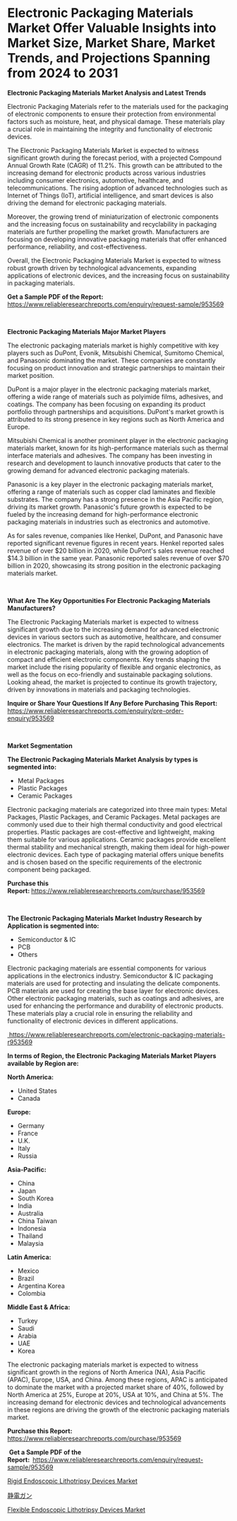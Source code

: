 <p><h1>Electronic Packaging Materials Market Offer Valuable Insights into Market Size, Market Share, Market Trends, and Projections Spanning from 2024 to 2031</h1></p><p><strong>Electronic Packaging Materials Market Analysis and Latest Trends</strong></p>
<p><p>Electronic Packaging Materials refer to the materials used for the packaging of electronic components to ensure their protection from environmental factors such as moisture, heat, and physical damage. These materials play a crucial role in maintaining the integrity and functionality of electronic devices.</p><p>The Electronic Packaging Materials Market is expected to witness significant growth during the forecast period, with a projected Compound Annual Growth Rate (CAGR) of 11.2%. This growth can be attributed to the increasing demand for electronic products across various industries including consumer electronics, automotive, healthcare, and telecommunications. The rising adoption of advanced technologies such as Internet of Things (IoT), artificial intelligence, and smart devices is also driving the demand for electronic packaging materials.</p><p>Moreover, the growing trend of miniaturization of electronic components and the increasing focus on sustainability and recyclability in packaging materials are further propelling the market growth. Manufacturers are focusing on developing innovative packaging materials that offer enhanced performance, reliability, and cost-effectiveness.</p><p>Overall, the Electronic Packaging Materials Market is expected to witness robust growth driven by technological advancements, expanding applications of electronic devices, and the increasing focus on sustainability in packaging materials.</p></p>
<p><strong>Get a Sample PDF of the Report:&nbsp;</strong> <a href="https://www.reliableresearchreports.com/enquiry/request-sample/953569">https://www.reliableresearchreports.com/enquiry/request-sample/953569</a></p>
<p>&nbsp;</p>
<p><strong>Electronic Packaging Materials Major Market Players</strong></p>
<p><p>The electronic packaging materials market is highly competitive with key players such as DuPont, Evonik, Mitsubishi Chemical, Sumitomo Chemical, and Panasonic dominating the market. These companies are constantly focusing on product innovation and strategic partnerships to maintain their market position.</p><p>DuPont is a major player in the electronic packaging materials market, offering a wide range of materials such as polyimide films, adhesives, and coatings. The company has been focusing on expanding its product portfolio through partnerships and acquisitions. DuPont's market growth is attributed to its strong presence in key regions such as North America and Europe.</p><p>Mitsubishi Chemical is another prominent player in the electronic packaging materials market, known for its high-performance materials such as thermal interface materials and adhesives. The company has been investing in research and development to launch innovative products that cater to the growing demand for advanced electronic packaging materials.</p><p>Panasonic is a key player in the electronic packaging materials market, offering a range of materials such as copper clad laminates and flexible substrates. The company has a strong presence in the Asia Pacific region, driving its market growth. Panasonic's future growth is expected to be fueled by the increasing demand for high-performance electronic packaging materials in industries such as electronics and automotive.</p><p>As for sales revenue, companies like Henkel, DuPont, and Panasonic have reported significant revenue figures in recent years. Henkel reported sales revenue of over $20 billion in 2020, while DuPont's sales revenue reached $14.3 billion in the same year. Panasonic reported sales revenue of over $70 billion in 2020, showcasing its strong position in the electronic packaging materials market.</p></p>
<p>&nbsp;</p>
<p><strong>What Are The Key Opportunities For Electronic Packaging Materials Manufacturers?</strong></p>
<p><p>The Electronic Packaging Materials market is expected to witness significant growth due to the increasing demand for advanced electronic devices in various sectors such as automotive, healthcare, and consumer electronics. The market is driven by the rapid technological advancements in electronic packaging materials, along with the growing adoption of compact and efficient electronic components. Key trends shaping the market include the rising popularity of flexible and organic electronics, as well as the focus on eco-friendly and sustainable packaging solutions. Looking ahead, the market is projected to continue its growth trajectory, driven by innovations in materials and packaging technologies.</p></p>
<p><strong>Inquire or Share Your Questions If Any Before Purchasing This Report:</strong> <a href="https://www.reliableresearchreports.com/enquiry/pre-order-enquiry/953569">https://www.reliableresearchreports.com/enquiry/pre-order-enquiry/953569</a></p>
<p>&nbsp;</p>
<p><strong>Market Segmentation</strong></p>
<p><strong>The Electronic Packaging Materials Market Analysis by types is segmented into:</strong></p>
<p><ul><li>Metal Packages</li><li>Plastic Packages</li><li>Ceramic Packages</li></ul></p>
<p><p>Electronic packaging materials are categorized into three main types: Metal Packages, Plastic Packages, and Ceramic Packages. Metal packages are commonly used due to their high thermal conductivity and good electrical properties. Plastic packages are cost-effective and lightweight, making them suitable for various applications. Ceramic packages provide excellent thermal stability and mechanical strength, making them ideal for high-power electronic devices. Each type of packaging material offers unique benefits and is chosen based on the specific requirements of the electronic component being packaged.</p></p>
<p><strong>Purchase this Report:&nbsp;</strong><a href="https://www.reliableresearchreports.com/purchase/953569">https://www.reliableresearchreports.com/purchase/953569</a></p>
<p>&nbsp;</p>
<p><strong>The Electronic Packaging Materials Market Industry Research by Application is segmented into:</strong></p>
<p><ul><li>Semiconductor & IC</li><li>PCB</li><li>Others</li></ul></p>
<p><p>Electronic packaging materials are essential components for various applications in the electronics industry. Semiconductor & IC packaging materials are used for protecting and insulating the delicate components. PCB materials are used for creating the base layer for electronic devices. Other electronic packaging materials, such as coatings and adhesives, are used for enhancing the performance and durability of electronic products. These materials play a crucial role in ensuring the reliability and functionality of electronic devices in different applications.</p></p>
<p><a href="https://www.reliableresearchreports.com/electronic-packaging-materials-r953569">&nbsp;https://www.reliableresearchreports.com/electronic-packaging-materials-r953569</a></p>
<p><strong>In terms of Region, the Electronic Packaging Materials Market Players available by Region are:</strong></p>
<p>
    <p> <strong> North America: </strong>
        <ul>
            <li>United States</li>
            <li>Canada</li>
        </ul>
        </p> 
    <p> <strong> Europe: </strong>
        <ul>
            <li>Germany</li>
            <li>France</li>
            <li>U.K.</li>
            <li>Italy</li>
            <li>Russia</li>
        </ul>
        </p> 
    <p> <strong> Asia-Pacific: </strong>
        <ul>
            <li>China</li>
            <li>Japan</li>
            <li>South Korea</li>
            <li>India</li>
            <li>Australia</li>
            <li>China Taiwan</li>
            <li>Indonesia</li>
            <li>Thailand</li>
            <li>Malaysia</li>
        </ul>
        </p> 
    <p> <strong> Latin America: </strong>
        <ul>
            <li>Mexico</li>
            <li>Brazil</li>
            <li>Argentina Korea</li>
            <li>Colombia</li>
        </ul>
        </p> 
    <p> <strong> Middle East & Africa: </strong>
        <ul>
            <li>Turkey</li>
            <li>Saudi</li>
            <li>Arabia</li>
            <li>UAE</li>
            <li>Korea</li>
        </ul>
    </p>
    </p>
<p><p>The electronic packaging materials market is expected to witness significant growth in the regions of North America (NA), Asia Pacific (APAC), Europe, USA, and China. Among these regions, APAC is anticipated to dominate the market with a projected market share of 40%, followed by North America at 25%, Europe at 20%, USA at 10%, and China at 5%. The increasing demand for electronic devices and technological advancements in these regions are driving the growth of the electronic packaging materials market.</p></p>
<p><strong>Purchase this Report: </strong><a href="https://www.reliableresearchreports.com/purchase/953569">https://www.reliableresearchreports.com/purchase/953569</a></p>
<p>&nbsp;<strong>Get a Sample PDF of the Report:&nbsp;&nbsp;</strong><a href="https://www.reliableresearchreports.com/enquiry/request-sample/953569">https://www.reliableresearchreports.com/enquiry/request-sample/953569</a></p>
<p><strong></strong></p>
<p><p><a href="https://github.com/flwellarose/Market-Research-Report-List-1/blob/main/rigid-endoscopic-lithotripsy-devices-market.md">Rigid Endoscopic Lithotripsy Devices Market</a></p><p><a href="https://github.com/CarlieShields/Market-Research-Report-List-2/blob/main/6652450175133.md">静電ガン</a></p><p><a href="https://github.com/kmtkihkn89/Market-Research-Report-List-1/blob/main/flexible-endoscopic-lithotripsy-devices-market.md">Flexible Endoscopic Lithotripsy Devices Market</a></p></p>